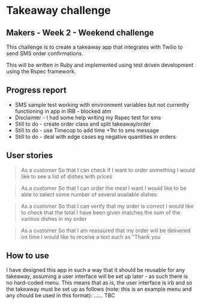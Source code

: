 # Takeaway challenge
## Makers - Week 2 - Weekend challenge

This challenge is to create a takeaway app that integrates with Twilio to send SMS order confirmations.

This will be written in Ruby and implemented using test driven development using the Rspec framework.

## Progress report

  - SMS sample test working with environment variables but not currenlty functioning in app in IRB - blocked atm
  - Disclaimer - I had some help writing my Rspec test for sms
  - Still to do - create order class and split takeaway/order
  - Still to do - use Timecop to add time +1hr to sms message
  - Still to do - deal with edge cases eg negative quantities in orders

## User stories

> As a customer
So that I can check if I want to order something
I would like to see a list of dishes with prices

> As a customer
So that I can order the meal I want
I would like to be able to select some number of several available dishes

> As a customer
So that I can verify that my order is correct
I would like to check that the total I have been given matches the sum of the various dishes in my order

> As a customer
So that I am reassured that my order will be delivered on time
I would like to receive a text such as "Thank you

## How to use

I have designed this app in such a way that it should be reusable for any takeaway, assuming a user interface will be set up later - as such there is no hard-coded menu. This means that as is, the user interface is irb and so the takeaway must be set up as follows (note: this is an example menu and any chould be used in this format): ...... TBC